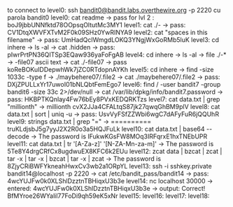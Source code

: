to connect to level0: ssh bandit0@bandit.labs.overthewire.org -p 2220 cu parola bandit0
level0: cat readme -> pass for lvl 2 : boJ9jbbUNNfktd78OOpsqOltutMc3MY1
level1: cat ./- -> pass: CV1DtqXWVFXTvM2F0k09SHz0YwRINYA9
level2: cat "spaces in this filename" -> pass: UmHadQclWmgdLOKQ3YNgjWxGoRMb5luK
level3: cd inhere -> ls -al -> cat .hidden -> pass: pIwrPrtPN36QITSp3EQaw936yaFoFgAB
level4: cd inhere -> ls -al -> file ./-* -> -file07 ascii text -> cat ./-file07 -> pass koReBOKuIDDepwhWk7jZC0RTdopnAYKh
level5: cd inhere -> find -size 1033c -type f -> ./maybehere07/.file2 -> cat ./maybehere07/.file2 -> pass: DXjZPULLxYr17uwoI01bNLQbtFemEgo7
level6: find / -user bandit7 -group bandit6 -size 33c 2>/dev/null -> cat /var/lib/dpkg/info/bandit7.password -> pass: HKBPTKQnIay4Fw76bEy8PVxKEDQRKTzs
level7: cat data.txt | grep "millionth" -> millionth	cvX2JJa4CFALtqS87jk27qwqGhBM9plV
level8: cat data.txt | sort | uniq -u -> pass: UsvVyFSfZZWbi6wgC7dAFyFuR6jQQUhR
level9: strings data.txt | grep "=" -> ========== truKLdjsbJ5g7yyJ2X2R0o3a5HQJFuLk
level10: cat data.txt | base64 --decode -> The password is IFukwKGsFW8MOq3IRFqrxE1hxTNEbUPR
level11: cat data.txt |  tr '[A-Za-z]' '[N-ZA-Mn-za-m]' -> The password is 5Te8Y4drgCRfCx8ugdwuEX8KFC6k2EUu
level12: zcat data | bzcat | zcat | tar -x | tar -x | bzcat | tar -x | zcat  -> The password is 8ZjyCRiBWFYkneahHwxCv3wb2a1ORpYL
level13: ssh -i sshkey.private  bandit14@localhost -p 2220 -> cat /etc/bandit_pass/bandit14 -> pass: 4wcYUJFw0k0XLShlDzztnTBHiqxU3b3e
level14: nc localhost 30000 -> entered: 4wcYUJFw0k0XLShlDzztnTBHiqxU3b3e -> output: Correct! BfMYroe26WYalil77FoDi9qh59eK5xNr
level15:
level16:
level17:
level18:

